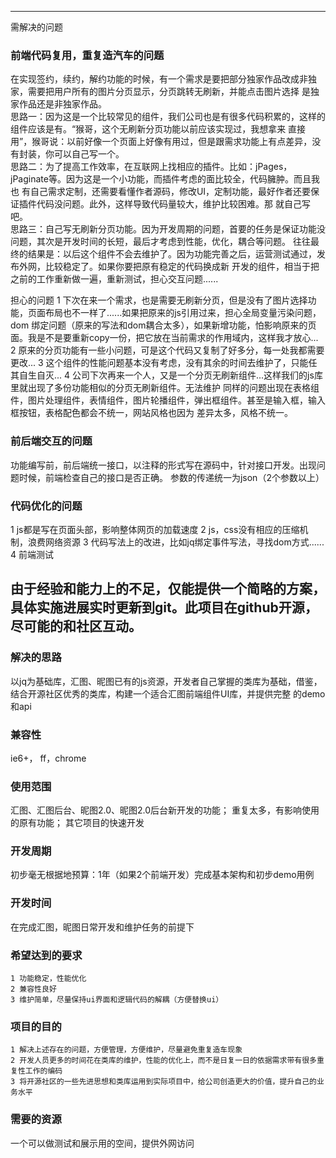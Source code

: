 ------
需解决的问题
### 前端代码复用，重复造汽车的问题
在实现签约，续约，解约功能的时候，有一个需求是要把部分独家作品改成非独家，需要把用户所有的图片分页显示，分页跳转无刷新，并能点击图片选择
是独家作品还是非独家作品。
<br />
思路一：因为这是一个比较常见的组件，我们公司也是有很多代码积累的，这样的组件应该是有。“猴哥，这个无刷新分页功能以前应该实现过，我想拿来
直接用”，猴哥说：以前好像一个页面上好像有用过，但是跟需求功能上有点差异，没有封装，你可以自己写一个。
<br />
思路二：为了提高工作效率，在互联网上找相应的插件。比如：jPages，jPaginate等。因为这是一个小功能，而插件考虑的面比较全，代码臃肿。而且我也
		有自己需求定制，还需要看懂作者源码，修改UI，定制功能，最好作者还要保证插件代码没问题。此外，这样导致代码量较大，维护比较困难。那
		就自己写吧。
<br />
思路三：自己写无刷新分页功能。因为开发周期的问题，首要的任务是保证功能没问题，其次是开发时间的长短，最后才考虑到性能，优化，耦合等问题。
		往往最终的结果是：以后这个组件不会去维护了。因为功能完善之后，运营测试通过，发布外网，比较稳定了。如果你要把原有稳定的代码换成新
		开发的组件，相当于把之前的工作重新做一遍，重新测试，担心交互问题......

担心的问题
1 下次在来一个需求，也是需要无刷新分页，但是没有了图片选择功能，页面布局也不一样了......如果把原来的js引用过来，担心全局变量污染问题，dom
绑定问题（原来的写法和dom耦合太多），如果新增功能，怕影响原来的页面。我是不是要重新copy一份，把它放在当前需求的作用域内，这样我才放心...
2 原来的分页功能有一些小问题，可是这个代码又复制了好多分，每一处我都需要更改...
3 这个组件的性能问题基本没有考虑，没有其余的时间去维护了，只能任其自生自灭...
4 公司下次再来一个人，又是一个分页无刷新组件...这样我们的js库里就出现了多份功能相似的分页无刷新组件。无法维护
同样的问题出现在表格组件，图片处理组件，表情组件，图片轮播组件，弹出框组件。甚至是输入框，输入框按钮，表格配色都会不统一，网站风格也因为
差异太多，风格不统一。

### 前后端交互的问题
功能编写前，前后端统一接口，以注释的形式写在源码中，针对接口开发。出现问题时候，前端检查自己的接口是否正确。
参数的传递统一为json（2个参数以上）
								
### 代码优化的问题
1 js都是写在页面头部，影响整体网页的加载速度
2 js，css没有相应的压缩机制，浪费网络资源
3 代码写法上的改进，比如jq绑定事件写法，寻找dom方式......
4 前端测试


由于经验和能力上的不足，仅能提供一个简略的方案，具体实施进展实时更新到git。此项目在github开源，尽可能的和社区互动。
------

### 解决的思路
以jq为基础库，汇图、昵图已有的js资源，开发者自己掌握的类库为基础，借鉴，结合开源社区优秀的类库，构建一个适合汇图前端组件UI库，并提供完整
的demo和api

### 兼容性
ie6+， ff，chrome

### 使用范围
汇图、汇图后台、昵图2.0、昵图2.0后台新开发的功能；
重复太多，有影响使用的原有功能；
其它项目的快速开发

### 开发周期
初步毫无根据地预算：1年（如果2个前端开发）完成基本架构和初步demo用例

### 开发时间
在完成汇图，昵图日常开发和维护任务的前提下

### 希望达到的要求
	1 功能稳定，性能优化
	2 兼容性良好
	3 维护简单，尽量保持ui界面和逻辑代码的解耦（方便替换ui）

### 项目的目的
	1 解决上述存在的问题，方便管理，方便维护，尽量避免重复造车现象
	2 开发人员更多的时间花在类库的维护，性能的优化上，而不是日复一日的依据需求带有很多重复性工作的编码
	3 将开源社区的一些先进思想和类库运用到实际项目中，给公司创造更大的价值，提升自己的业务水平

### 需要的资源
一个可以做测试和展示用的空间，提供外网访问




